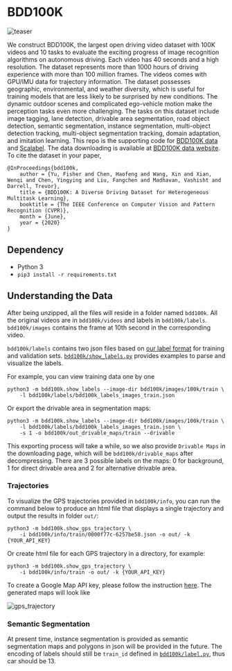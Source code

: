 # BDD100K

![teaser](doc/teaser.jpg)

We construct BDD100K, the largest open driving video dataset with 100K videos and 10 tasks to evaluate the exciting progress of image recognition algorithms on autonomous driving. Each video has 40 seconds and a high resolution. The dataset represents more than 1000 hours of driving experience with more than 100 million frames. The videos comes with GPU/IMU data for trajectory information. The dataset possesses geographic, environmental, and weather diversity, which is useful for training models that are less likely to be surprised by new conditions. The dynamic outdoor scenes and complicated ego-vehicle motion make the perception tasks even more challenging. The tasks on this dataset include image tagging, lane detection, drivable area segmentation, road object detection, semantic segmentation, instance segmentation, multi-object detection tracking, multi-object segmentation tracking, domain adaptation, and imitation learning. This repo is the supporting code for [BDD100K data](https://arxiv.org/abs/1805.04687) and [Scalabel](https://www.scalabel.ai/). The data downloading is available at [BDD100K data website](https://bdd-data.berkeley.edu/). To cite the dataset in your paper,

```
@InProceedings{bdd100k,
    author = {Yu, Fisher and Chen, Haofeng and Wang, Xin and Xian, Wenqi and Chen, Yingying and Liu, Fangchen and Madhavan, Vashisht and Darrell, Trevor},
    title = {BDD100K: A Diverse Driving Dataset for Heterogeneous Multitask Learning},
    booktitle = {The IEEE Conference on Computer Vision and Pattern Recognition (CVPR)},
    month = {June},
    year = {2020}
}
```

## Dependency

- Python 3
- `pip3 install -r requirements.txt`

## Understanding the Data

After being unzipped, all the files will reside in a folder named `bdd100k`. All the original videos are in `bdd100k/videos` and labels in `bdd100k/labels`. `bdd100k/images` contains the frame at 10th second in the corresponding video.

`bdd100k/labels` contains two json files based on [our label format](doc/format.md) for training and validation sets. [`bdd100k/show_labels.py`](bdd100k/show_labels.py) provides examples to parse and visualize the labels.

For example, you can view training data one by one

```
python3 -m bdd100k.show_labels --image-dir bdd100k/images/100k/train \
    -l bdd100k/labels/bdd100k_labels_images_train.json
```

Or export the drivable area in segmentation maps:

```
python3 -m bdd100k.show_labels --image-dir bdd100k/images/100k/train \
    -l bdd100k/labels/bdd100k_labels_images_train.json \
    -s 1 -o bdd100k/out_drivable_maps/train --drivable
```

This exporting process will take a while, so we also provide `Drivable Maps` in the downloading page, which will be `bdd100k/drivable_maps` after decompressing. There are 3 possible labels on the maps: 0 for background, 1 for direct drivable area and 2 for alternative drivable area.

### Trajectories

To visualize the GPS trajectories provided in `bdd100k/info`, you can run the command below to produce an html file that displays a single trajectory and output the results in folder `out/`:

```
python3 -m bdd100k.show_gps_trajectory \
    -i bdd100k/info/train/0000f77c-6257be58.json -o out/ -k {YOUR_API_KEY}
```

Or create html file for each GPS trajectory in a directory, for example:

```
python3 -m bdd100k.show_gps_trajectory \
    -i bdd100k/info/train -o out/ -k {YOUR_API_KEY}
```

To create a Google Map API key, please follow the instruction [here](https://developers.google.com/maps/documentation/embed/get-api-key). The generated maps will look like

![gps_trajectory](doc/trajectory_gmap.jpg)

### Semantic Segmentation

At present time, instance segmentation is provided as semantic segmentation maps and polygons in json will be provided in the future. The encoding of labels should still be `train_id` defined in [`bdd100k/label.py`](bdd100k/label.py), thus car should be 13.

